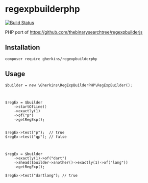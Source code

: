 # regexpbuilderphp


[![Build Status](https://api.travis-ci.org/gherkins/regexpbuilderphp.svg)](https://travis-ci.org/gherkins/regexpbuilderphp)

PHP port of https://github.com/thebinarysearchtree/regexpbuilderjs


Installation
----

`composer require gherkins/regexpbuilderphp`


Usage
----

    $builder = new \Gherkins\RegExpBuilderPHP\RegExpBuilder();



    $regEx = $builder
        ->startOfLine()
        ->exactly(1)
        ->of("p")
        ->getRegExp();


    $regEx->test("p");  // true
    $regEx->test("qp"); // false
        
        
        
    $regEx = $builder
        ->exactly(1)->of("dart")
        ->ahead($builder->another()->exactly(1)->of("lang"))
        ->getRegExp();
    
    $regEx->test("dartlang"); // true